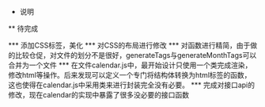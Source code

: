 * 说明

** 待完成

*** 添加CSS标签，美化
*** 对CSS的布局进行修改
*** 对函数进行精简，由于做的比较仓促，对文件的划分不是很好，generateTags与generateMonthTags可以合并为一个文件
*** 在文件calendar.js中，最开始设计只使用一个类完成渲染，修改html等操作。后来发现可以定义一个专门将结构体转换为html标签的函数，这也使得在calendar.js中采用类来进行封装完全没有必要。
*** 完成对接口api的修改，现在calendar的实现中暴露了很多没必要的接口函数